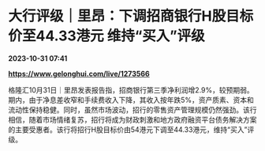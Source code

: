 # 大行评级｜里昂：下调招商银行H股目标价至44.33港元 维持“买入”评级

**2023-10-31 07:41**

**https://www.gelonghui.com/live/1273566**

格隆汇10月31日｜里昂发表报告指，招商银行第三季净利润增2.9%，较预期弱。期内，由于净息差收窄和手续费收入下降，其收入按年跌5%，资产质素、资本和流动性保持稳健。同时，虽然市场波动，招行的零售资产管理规模仍然强劲。该行相信，随着市场情绪复苏，招行将成为财政刺激和地方政府融资平台债务解决方案的主要受惠者。该行将招行H股目标价由54港元下调至44.33港元，维持“买入”评级。